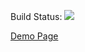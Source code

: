  Build Status: ![](https://travis-ci.org/vemex/Nicety.svg?branch=master)


[Demo Page ](https://vemex.github.io/Nicety/)